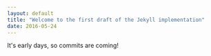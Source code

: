 ```yaml
---
layout: default
title: "Welcome to the first draft of the Jekyll implementation"
date: 2016-05-24
---
```


It's early days, so commits are coming!
